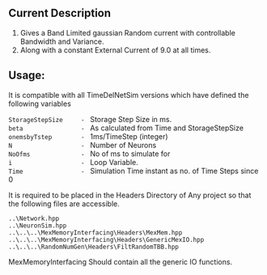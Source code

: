 ## Current Description

1.  Gives a Band Limited gaussian Random current with controllable 
    Bandwidth and Variance.
2.  Along with a constant External Current of 9.0 at all times.

## Usage:

It is compatible with all TimeDelNetSim versions which have defined 
the following variables

  `StorageStepSize     - ` Storage Step Size in ms.                              
  `beta                - ` As calculated from Time and StorageStepSize           
  `onemsbyTstep        - ` 1ms/TimeStep (integer)                                
  `N                   - ` Number of Neurons                                     
  `NoOfms              - ` No of ms to simulate for                              
  `i                   - ` Loop Variable.                                        
  `Time                - ` Simulation Time instant as no. of Time Steps since 0 

It is required to be placed in the Headers Directory of Any project so that the 
following files are accessible.

    ..\Network.hpp                                         
    ..\NeuronSim.hpp                                       
    ..\..\..\MexMemoryInterfacing\Headers\MexMem.hpp       
    ..\..\..\MexMemoryInterfacing\Headers\GenericMexIO.hpp 
    ..\..\..\RandomNumGen\Headers\FiltRandomTBB.hpp        

MexMemoryInterfacing Should contain all the generic IO functions.
